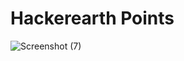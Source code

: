 # Hackerearth Points
![Screenshot (7)](https://user-images.githubusercontent.com/101035721/160320367-fab203ed-e7a1-4a67-a463-0166dda9526b.png)